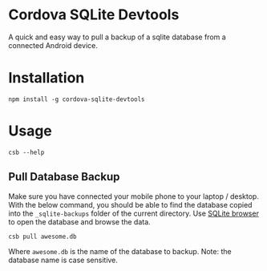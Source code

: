 # Cordova SQLite Devtools
A quick and easy way to pull a backup of a sqlite database from a connected Android device.

# Installation
```
npm install -g cordova-sqlite-devtools
```

# Usage
```
csb --help
```


## Pull Database Backup
Make sure you have connected your mobile phone to your laptop / desktop. With the below command, you
should be able to find the database copied into the `_sqlite-backups` folder of the current directory.
Use [SQLite browser](http://sqlitebrowser.org/) to open the database and browse the data.

```
csb pull awesome.db
```

Where `awesome.db` is the name of the database to backup. Note: the database name is case sensitive.
